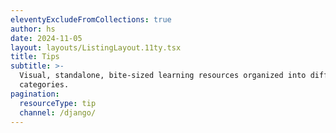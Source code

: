 ```yaml
---
eleventyExcludeFromCollections: true
author: hs
date: 2024-11-05
layout: layouts/ListingLayout.11ty.tsx
title: Tips
subtitle: >-
  Visual, standalone, bite-sized learning resources organized into different
  categories.
pagination:
  resourceType: tip
  channel: /django/
---
```

